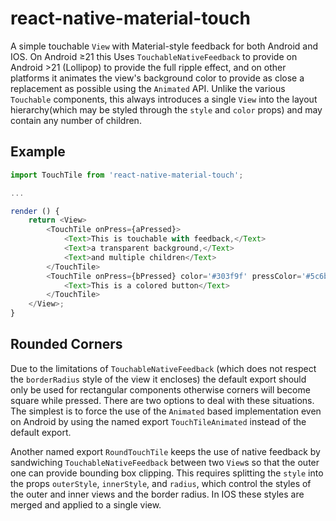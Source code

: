 react-native-material-touch
===========================

A simple touchable `View` with Material-style feedback for both Android and IOS. On Android ≥21 this Uses `TouchableNativeFeedback` to provide  on Android >21 (Lollipop) to provide the full ripple effect, and on other platforms it animates the view's background color to provide as close a replacement as possible using the `Animated` API.  Unlike the various `Touchable` components, this always introduces a single `View` into the layout hierarchy(which may be styled through the `style` and `color` props) and may contain any number of children.

Example
-------

```js
import TouchTile from 'react-native-material-touch';

...

render () {
    return <View>
        <TouchTile onPress={aPressed}>
            <Text>This is touchable with feedback,</Text>
            <Text>a transparent background,</Text>
            <Text>and multiple children</Text>
        </TouchTile>
        <TouchTile onPress={bPressed} color='#303f9f' pressColor='#5c6bc0' style={{elevation: 4}}>
            <Text>This is a colored button</Text>
        </TouchTile>
    </View>;
}
```

Rounded Corners
---------------

Due to the limitations of `TouchableNativeFeedback` (which does not respect the `borderRadius` style of the view it encloses) the default export should only be used for rectangular components otherwise corners will become square while pressed. There are two options to deal with these situations. The simplest is to force the use of the `Animated` based implementation even on Android by using the named export `TouchTileAnimated` instead of the default export.

Another named export `RoundTouchTile` keeps the use of native feedback by sandwiching `TouchableNativeFeedback` between two `View`s so that the outer one can provide bounding box clipping. This requires splitting the `style` into the props `outerStyle`, `innerStyle`, and `radius`, which control the styles of the outer and inner views and the border radius. In IOS these styles are merged and applied to a single view.
